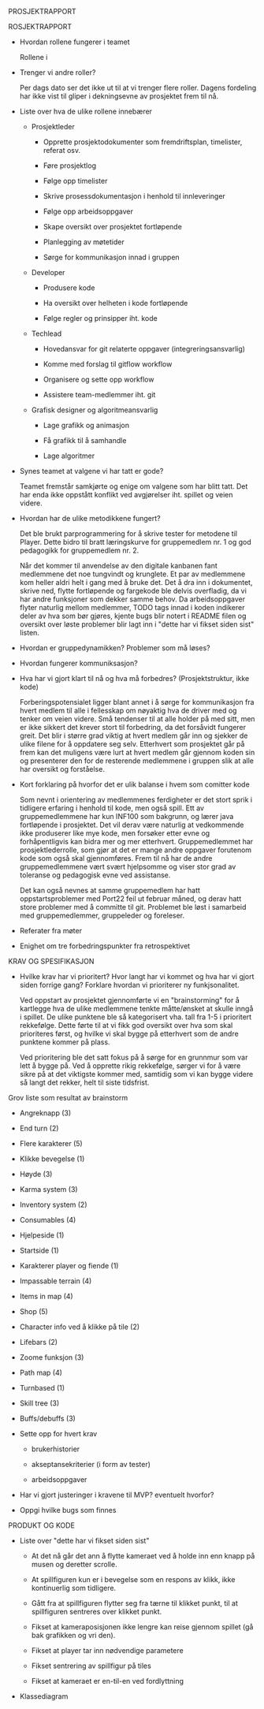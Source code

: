 PROSJEKTRAPPORT

ROSJEKTRAPPORT

* Hvordan rollene fungerer i teamet

  Rollene i



* Trenger vi andre roller?

  Per dags dato ser det ikke ut til at vi trenger flere roller. Dagens fordeling har ikke vist til gliper i dekningsevne av prosjektet frem til nå.



* Liste over hva de ulike rollene innebærer



    * Prosjektleder  

        - Opprette prosjektodokumenter som fremdriftsplan, timelister, referat osv. 

        - Føre prosjektlog 

        - Følge opp timelister 

        - Skrive prosessdokumentasjon i henhold til innleveringer 

        - Følge opp arbeidsoppgaver  

        - Skape oversikt over prosjektet fortløpende 

        - Planlegging av møtetider 

        - Sørge for kommunikasjon innad i gruppen 



    * Developer 

        - Produsere kode 

        - Ha oversikt over helheten i kode fortløpende 

        - Følge regler og prinsipper iht. kode 

     

    * Techlead 

        - Hovedansvar for git relaterte oppgaver (integreringsansvarlig) 

        - Komme med forslag til gitflow workflow 

        - Organisere og sette opp workflow 

        - Assistere team-medlemmer iht. git 

     

    * Grafisk designer og algoritmeansvarlig 

        - Lage grafikk og animasjon 

        - Få grafikk til å samhandle 

        - Lage algoritmer 



* Synes teamet at valgene vi har tatt er gode?

  Teamet fremstår samkjørte og enige om valgene som har blitt tatt. Det har enda ikke oppstått konflikt ved avgjørelser iht. spillet og veien videre.



* Hvordan har de ulike metodikkene fungert?

  Det ble brukt parprogrammering for å skrive tester for metodene til Player. Dette bidro til bratt læringskurve for gruppemedlem nr. 1 og god pedagogikk for gruppemedlem nr. 2.



    Når det kommer til anvendelse av den digitale kanbanen fant medlemmene det noe tungvindt og krunglete. Et par av medlemmene kom heller aldri helt i gang med å bruke det. Det å dra inn i dokumentet, skrive ned, flytte fortløpende og fargekode ble delvis overfladig, da vi har andre funksjoner som dekker samme behov. Da arbeidsoppgaver flyter naturlig mellom medlemmer, TODO tags innad i koden indikerer deler av hva som bør gjøres, kjente bugs blir notert i README filen og oversikt over løste problemer blir lagt inn i "dette har vi fikset siden sist" listen.  



* Hvordan er gruppedynamikken? Problemer som må løses?

* Hvordan fungerer kommuniksasjon?



* Hva har vi gjort klart til nå og hva må forbedres? (Prosjektstruktur, ikke kode)

  Forberingspotensialet ligger blant annet i å sørge for kommunikasjon fra hvert medlem til alle i fellesskap om nøyaktig hva de driver med og tenker om veien videre. Små tendenser til at alle holder på med sitt, men er ikke sikkert det krever stort til forbedring, da det forsåvidt fungerer greit. Det blir i større grad viktig at hvert medlem går inn og sjekker de ulike filene for å oppdatere seg selv. Etterhvert som prosjektet går på frem kan det muligens være lurt at hvert medlem går gjennom koden sin og presenterer den for de resterende medlemmene i gruppen slik at alle har oversikt og forståelse.



* Kort forklaring på hvorfor det er ulik balanse i hvem som comitter kode

  Som nevnt i orientering av medlemmenes ferdigheter er det stort sprik i tidligere erfaring i henhold til kode, men også spill. Ett av gruppemedlemmene har kun INF100 som bakgrunn, og lærer java fortløpende i prosjektet. Det vil derav være naturlig at vedkommende ikke produserer like mye kode, men forsøker etter evne og forhåpentligvis kan bidra mer og mer etterhvert. Gruppemedlemmet har prosjektlederrolle, som gjør at det er mange andre oppgaver forutenom kode som også skal gjennomføres. Frem til nå har de andre gruppemedlemmene vært svært hjelpsomme og viser stor grad av toleranse og pedagogisk evne ved assistanse.



    Det kan også nevnes at samme gruppemedlem har hatt oppstartsproblemer med Port22 feil ut februar måned, og derav hatt store problemer med å committe til git. Problemet ble løst i samarbeid med gruppemedlemmer, gruppeleder og foreleser.  



* Referater fra møter



* Enighet om tre forbedringspunkter fra retrospektivet



KRAV OG SPESIFIKASJON



* Hvilke krav har vi prioritert? Hvor langt har vi kommet og hva har vi gjort siden forrige gang? Forklare hvordan vi prioriterer ny funkjsonalitet.

  Ved oppstart av prosjektet gjennomførte vi en "brainstorming" for å kartlegge hva de ulike medlemmene tenkte måtte/ønsket at skulle inngå i spillet. De ulike punktene ble så kategorisert vha. tall fra 1-5 i prioritert rekkefølge. Dette førte til at vi fikk god oversikt over hva som skal prioriteres først, og hvilke vi skal bygge på etterhvert som de andre punktene kommer på plass.



    Ved prioritering ble det satt fokus på å sørge for en grunnmur som var lett å bygge på. Ved å opprette rikig rekkefølge, sørger vi for å være sikre på at det viktigste kommer med, samtidig som vi kan bygge videre så langt det rekker, helt til siste tidsfrist.  



Grov liste som resultat av brainstorm

- Angreknapp (3)

- End turn (2)

- Flere karakterer (5)

- Klikke bevegelse (1)

- Høyde (3)

- Karma system (3)

- Inventory system (2)

- Consumables (4)

- Hjelpeside (1)

- Startside (1)

- Karakterer player og fiende (1)

- Impassable terrain (4)

- Items in map (4)

- Shop (5)

- Character info ved å klikke på tile (2)

- Lifebars (2)

- Zoome funksjon (3)

- Path map (4)

- Turnbased (1)

- Skill tree (3)

- Buffs/debuffs (3)



* Sette opp for hvert krav

    * brukerhistorier

    * akseptansekriterier (i form av tester)

    * arbeidsoppgaver

* Har vi gjort justeringer i kravene til MVP? eventuelt hvorfor?

* Oppgi hvilke bugs som finnes



PRODUKT OG KODE



* Liste over "dette har vi fikset siden sist"

    * At det nå går det ann å flytte kameraet ved å holde inn enn knapp på musen og deretter scrolle.

    * At spillfiguren kun er i bevegelse som en respons av klikk, ikke kontinuerlig som tidligere.

    * Gått fra at spillfiguren flytter seg fra tærne til klikket punkt, til at spillfiguren sentreres over klikket punkt.

    * Fikset at kameraposisjonen ikke lengre kan reise gjennom spillet (gå bak grafikken og vri den).

    * Fikset at player tar inn nødvendige parametere

    * Fikset sentrering av spillfigur på tiles

    * Fikset at kameraet er en-til-en ved fordlyttning



* Klassediagram









